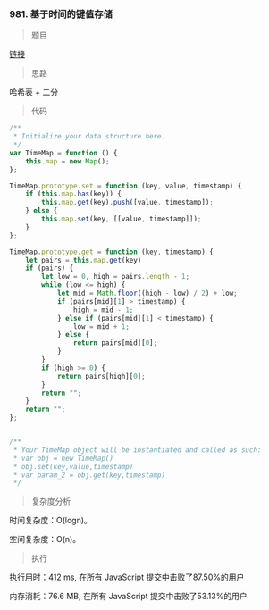 ### 981. 基于时间的键值存储

> 题目

[链接](https://leetcode-cn.com/problems/time-based-key-value-store/)

> 思路

哈希表 + 二分

> 代码

```js
/**
 * Initialize your data structure here.
 */
var TimeMap = function () {
    this.map = new Map();
};

TimeMap.prototype.set = function (key, value, timestamp) {
    if (this.map.has(key)) {
        this.map.get(key).push([value, timestamp]);
    } else {
        this.map.set(key, [[value, timestamp]]);
    }
};

TimeMap.prototype.get = function (key, timestamp) {
    let pairs = this.map.get(key)
    if (pairs) {
        let low = 0, high = pairs.length - 1;
        while (low <= high) {
            let mid = Math.floor((high - low) / 2) + low;
            if (pairs[mid][1] > timestamp) {
                high = mid - 1;
            } else if (pairs[mid][1] < timestamp) {
                low = mid + 1;
            } else {
                return pairs[mid][0];
            }
        }
        if (high >= 0) {
            return pairs[high][0];
        }
        return "";
    }
    return "";
};


/**
 * Your TimeMap object will be instantiated and called as such:
 * var obj = new TimeMap()
 * obj.set(key,value,timestamp)
 * var param_2 = obj.get(key,timestamp)
 */
```

> 复杂度分析

时间复杂度：O(logn)。

空间复杂度：O(n)。

> 执行

执行用时：412 ms, 在所有 JavaScript 提交中击败了87.50%的用户

内存消耗：76.6 MB, 在所有 JavaScript 提交中击败了53.13%的用户